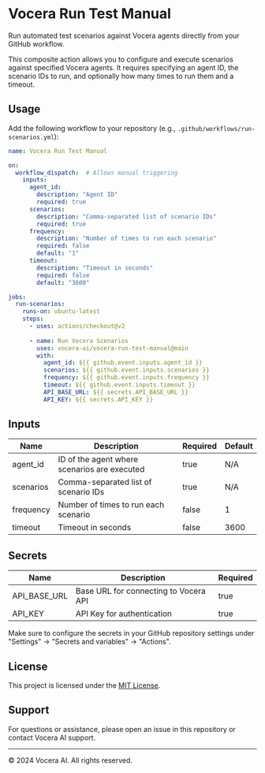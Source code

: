 # Vocera Run Test Manual

Run automated test scenarios against Vocera agents directly from your GitHub workflow.

This composite action allows you to configure and execute scenarios against specified Vocera agents. It requires specifying an agent ID, the scenario IDs to run, and optionally how many times to run them and a timeout.

## Usage

Add the following workflow to your repository (e.g., `.github/workflows/run-scenarios.yml`):

```yaml
name: Vocera Run Test Manual

on:
  workflow_dispatch:  # Allows manual triggering
    inputs:
      agent_id:
        description: "Agent ID"
        required: true
      scenarios:
        description: "Comma-separated list of scenario IDs"
        required: true
      frequency:
        description: "Number of times to run each scenario"
        required: false
        default: "1"
      timeout:
        description: "Timeout in seconds"
        required: false
        default: "3600"

jobs:
  run-scenarios:
    runs-on: ubuntu-latest
    steps:
      - uses: actions/checkout@v2
      
      - name: Run Vocera Scenarios
        uses: vocera-ai/vocera-run-test-manual@main
        with:
          agent_id: ${{ github.event.inputs.agent_id }}
          scenarios: ${{ github.event.inputs.scenarios }}
          frequency: ${{ github.event.inputs.frequency }}
          timeout: ${{ github.event.inputs.timeout }}
          API_BASE_URL: ${{ secrets.API_BASE_URL }}
          API_KEY: ${{ secrets.API_KEY }}
```

## Inputs

| Name       | Description                                   | Required | Default |
|------------|-----------------------------------------------|----------|---------|
| agent_id   | ID of the agent where scenarios are executed  | true     | N/A     |
| scenarios  | Comma-separated list of scenario IDs          | true     | N/A     |
| frequency  | Number of times to run each scenario          | false    | 1       |
| timeout    | Timeout in seconds                            | false    | 3600    |

## Secrets

| Name          | Description                           | Required |
|---------------|---------------------------------------|----------|
| API_BASE_URL  | Base URL for connecting to Vocera API | true     |
| API_KEY       | API Key for authentication            | true     |

Make sure to configure the secrets in your GitHub repository settings under "Settings" → "Secrets and variables" → "Actions".

## License

This project is licensed under the [MIT License](LICENSE).

## Support

For questions or assistance, please open an issue in this repository or contact Vocera AI support.

---

© 2024 Vocera AI. All rights reserved.
